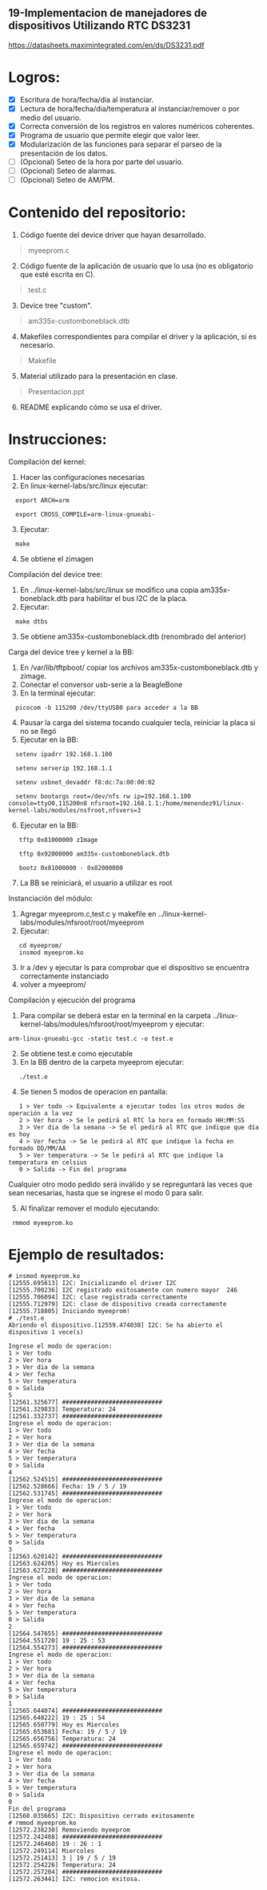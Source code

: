 ## 19-Implementacion de manejadores de dispositivos Utilizando RTC DS3231

https://datasheets.maximintegrated.com/en/ds/DS3231.pdf

# Logros:

- [x] Escritura de hora/fecha/dia al instanciar.
- [x] Lectura de hora/fecha/dia/temperatura al instanciar/remover o por medio del usuario.
- [x] Correcta conversión de los registros en valores numéricos coherentes.
- [x] Programa de usuario que permite elegir que valor leer.
- [x] Modularización de las funciones para separar el parseo de la presentación de los datos.
- [ ] \(Opcional) Seteo de la hora por parte del usuario.
- [ ] \(Opcional) Seteo de alarmas.
- [ ] \(Opcional) Seteo de AM/PM.

# Contenido del repositorio:
1) Código fuente del device driver que hayan desarrollado.

 > myeeprom.c
  
2) Código fuente de la aplicación de usuario que lo usa (no es obligatorio que esté escrita en C).

 > test.c
  
3) Device tree "custom".

 >  am335x-customboneblack.dtb
  
4) Makefiles correspondientes para compilar el driver y la aplicación, si es necesario.

>  Makefile
  
5) Material utilizado para la presentación en clase.

>  Presentacion.ppt
  
6) README explicando cómo se usa el driver.

# Instrucciones:

Compilación del kernel:

1) Hacer las configuraciones necesarias
2) En linux-kernel-labs/src/linux ejecutar:
```
  export ARCH=arm
  
  export CROSS_COMPILE=arm-linux-gnueabi-
```  
3) Ejecutar:
```
  make
```  
4) Se obtiene el zimagen

Compilación del device tree:

1) En ../linux-kernel-labs/src/linux se modifico una copia am335x-boneblack.dtb para habilitar el bus I2C de la placa.
2) Ejecutar:
```
  make dtbs
```  
3) Se obtiene am335x-customboneblack.dtb (renombrado del anterior)

Carga del device tree y kernel a la BB:

1) En /var/lib/tftpboot/ copiar los archivos am335x-customboneblack.dtb y zimage.
2) Conectar el conversor usb-serie a la BeagleBone
3) En la terminal ejecutar:
```
  picocom -b 115200 /dev/ttyUSB0 para acceder a la BB
```  
4) Pausar la carga del sistema tocando cualquier tecla, reiniciar la placa si no se llegó
5) Ejecutar en la BB:
```
  setenv ipadrr 192.168.1.100
  
  setenv serverip 192.168.1.1
  
  setenv usbnet_devaddr f8:dc:7a:00:00:02
  
  setenv bootargs root=/dev/nfs rw ip=192.168.1.100 console=ttyO0,115200n8 nfsroot=192.168.1.1:/home/menendez91/linux-kernel-labs/modules/nsfroot,nfsvers=3
```  
 6) Ejecutar en la BB: 
 ```
    tftp 0x81000000 zImage
    
    tftp 0x92000000 am335x-customboneblack.dtb
    
    bootz 0x81000000 - 0x82000000
 ```   
 7) La BB se reiniciará, el usuario a utilizar es root
 
 Instanciación del módulo:
 
 1) Agregar myeeprom.c,test.c y makefile en ../linux-kernel-labs/modules/nfsroot/root/myeeprom
 2) Ejecutar:
 ```
    cd myeeprom/
    insmod myeeprom.ko
 ```  
 3) Ir a /dev y ejecutar ls para comprobar que el dispositivo se encuentra correctamente instanciado
 4) volver a myeeprom/
 
 Compilación y ejecución del programa
 
 1) Para compilar se deberá estar en la terminal en la carpeta ../linux-kernel-labs/modules/nfsroot/root/myeeprom y ejecutar:
 ```
 arm-linux-gnueabi-gcc -static test.c -o test.e
 ```
 2) Se obtiene test.e como ejecutable
 3) En la BB dentro de la carpeta myeeprom ejecutar:
 ```
    ./test.e
 ```   
 4) Se tienen 5 modos de operacion en pantalla:
 ```
    1 > Ver todo -> Equivalente a ejecutar todos los otros modos de operación a la vez
    2 > Ver hora -> Se le pedirá al RTC la hora en formado HH:MM:SS
    3 > Ver dia de la semana -> Se el pedirá al RTC que indique que día es hoy
    4 > Ver fecha -> Se le pedirá al RTC que indique la fecha en formado DD/MM/AA
    5 > Ver temperatura -> Se le pedirá al RTC que indique la temperatura en celsius
    0 > Salida -> Fin del programa
  ```  
  Cualquier otro modo pedido será inválido y se repreguntará las veces que sean necesarias, hasta que se ingrese el modo 0 para salir.
  
  5) Al finalizar remover el modulo ejecutando:
   ``` 
    rmmod myeeprom.ko
  ```

# Ejemplo de resultados:
 ```
# insmod myeeprom.ko
[12555.695613] I2C: Inicializando el driver I2C
[12555.700236] I2C registrado exitosamente con numero mayor  246
[12555.706094] I2C: clase registrada correctamente
[12555.712979] I2C: clase de dispositivo creada correctamente
[12555.718805] Iniciando myeeprom!
# ./test.e
Abriendo el dispositivo.[12559.474038] I2C: Se ha abierto el dispositivo 1 vece(s)

Ingrese el modo de operacion:
1 > Ver todo
2 > Ver hora
3 > Ver dia de la semana
4 > Ver fecha
5 > Ver temperatura
0 > Salida
5
[12561.325677] ############################
[12561.329833] Temperatura: 24 
[12561.332737] ############################
Ingrese el modo de operacion:
1 > Ver todo
2 > Ver hora
3 > Ver dia de la semana
4 > Ver fecha
5 > Ver temperatura
0 > Salida
4
[12562.524515] ############################
[12562.528666] Fecha: 19 / 5 / 19
[12562.531745] ############################
Ingrese el modo de operacion:
1 > Ver todo
2 > Ver hora
3 > Ver dia de la semana
4 > Ver fecha
5 > Ver temperatura
0 > Salida
3
[12563.620142] ############################
[12563.624205] Hoy es Miercoles
[12563.627228] ############################
Ingrese el modo de operacion:
1 > Ver todo
2 > Ver hora
3 > Ver dia de la semana
4 > Ver fecha
5 > Ver temperatura
0 > Salida
2
[12564.547655] ############################
[12564.551720] 19 : 25 : 53
[12564.554273] ############################
Ingrese el modo de operacion:
1 > Ver todo
2 > Ver hora
3 > Ver dia de la semana
4 > Ver fecha
5 > Ver temperatura
0 > Salida
1
[12565.644074] ############################
[12565.648222] 19 : 25 : 54
[12565.650779] Hoy es Miercoles
[12565.653681] Fecha: 19 / 5 / 19
[12565.656756] Temperatura: 24 
[12565.659742] ############################
Ingrese el modo de operacion:
1 > Ver todo
2 > Ver hora
3 > Ver dia de la semana
4 > Ver fecha
5 > Ver temperatura
0 > Salida
0
Fin del programa
[12568.035665] I2C: Dispositivo cerrado exitosamente
# rmmod myeeprom.ko
[12572.238230] Removiendo myeeprom
[12572.242408] ############################
[12572.246460] 19 : 26 : 1
[12572.249114] Miercoles
[12572.251413] 3 | 19 / 5 / 19
[12572.254226] Temperatura: 24 
[12572.257204] ############################
[12572.263441] I2C: remocion exitosa.
 ```



